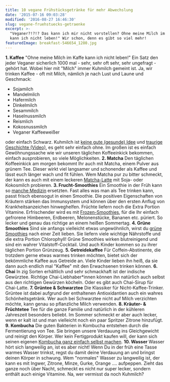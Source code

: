 ```yaml
---
title: 10 vegane Frühstücksgetränke für mehr Abwechslung
date: '2015-07-16 09:03:28'
modified: '2016-08-27 16:46:30'
slug: vegane-fruehstuecks-getraenke
excerpt: >-
  "Veganer?!?!? Das kann ich mir nicht vorstellen? Ohne meine Milch im Kaffee
  kann ich nicht leben!" Wir schon, denn es gibt so viel mehr!
featuredImage: breakfast-546654_1280.jpg
---
```


**1\. Kaffee** "Ohne meine Milch im Kaffe kann ich nicht leben!" Ein Satz den jeder Veganer sicherlich 1000 mal - sehr, sehr oft sehr, sehr ungefragt - gehört hat. Wobei hier mit "Milch" immer Kuhmilch gemeint ist. Ja, wir trinken Kaffee - oft mit Milch, nämlich je nach Lust und Laune und Geschmack:

*   Sojamilch
*   Mandelmilch
*   Hafermilch
*   Dinkelmilch
*   Sesammilch
*   Haselnussmilch
*   Reismlich
*   Kokosnussmilch
*   Veganer Kaffeeweißer

oder einfach Schwarz. Kuhmilch ist [keine gute (gesunde) Idee](https://www.veganblatt.com/milch-gesundheit) und [traurige Geschichte (Video)](https://www.veganblatt.com/vegan-youtube#kuhmlich), es geht sehr einfach ohne. Im großen ist es einfach Gewöhnungssache wie wir unseren täglichen Koffeeinkick bekommen, einfach ausprobieren, so viele Möglichkeiten. **2\. Matcha** Den täglichen Koffeeinkick am morgen bekommt Ihr auch mit Matcha, einem Pulver aus grünem Tee. Dieser wirkt viel langsamer und schonender als Kaffee und lässt euch länger wach und fit fühlen. Wem Matcha pur zu bitter schmeckt, der kann es auch mit einem leckeren [Matcha-Latte](https://www.veganblatt.com/kokos-matcha-latte) mit Soja- oder Kokosmilch probieren. **3\. Frucht-Smoothies** Ein Smoothie in der Früh kann so [manche Medizin](https://www.veganblatt.com/smoothies-statt-medizin) ersetzten. Fast alles was man als Tee trinken kann, passt frisch ebensogut in einen Smoothie. Die positiven Eigenschaften von Kräutern stärken das Immunsystem und können über den ersten Anflug von Krankheitsanzeichen hinweghelfen. Früchte liefern noch die Extra Portion Vitamine. Erfrischender wird es mit [Frozen-Smoothies](https://www.veganblatt.com/frozen-breakfast-smoothies), für die Ihr einfach gefrorene Himbeeren, Erdbeeren, Melonenstücke, Bananen etc. püriert. So lecker und genau das richtige an einem heißen Sommertag. **4\. Grüne Smoothies** Sind sie anfangs vielleicht etwas ungewöhnlich, wirst du [grüne Smoothies](https://www.veganblatt.com/beste-gruene-smoothies) nach einer Zeit lieben. Sie liefern viele wichtige Nährstoffe und die extra Portion Chlorophyll! Grüne Smoothies wirken blutreinigend und sind ein wahrer Vitalstoff-Cocktail. Und auch Kinder kommen so zu ihrer täglichen Portion Grünzeug. **5\. Getreidekaffee** Für Coffein-Abstinente, die trotzdem gerne etwas warmes trinken möchten, bietet sich der bekömmliche Kaffee aus Getreide an. Viele Kinder lieben ihn heiß, da sie dann auch endlich mal "Kaffee" mit den Erwachsenen trinken können. **6\. Chai** In zig Sorten erhältlich und sehr schmackhaft ist der indische Gewürztee. Richtige Chai-Liebhaber\*innen können ihn natürlich auch selbst aus den richtigen Gewürzen köcheln. Oder es gibt auch Chai-Sirup für Chai-Latte. **7\. Grüntee & Schwarztee** Die Klassiker für Nicht-Kaffee-Trinker. Grüntee ist dabei aufgrund der enthaltenen Antioxidantien auch ein wahres Schönheitsgetränk. Wer auch bei Schwarztee nicht auf Milch verzichten möchte, kann genau so pflanzliche Milch verwenden. **8\. Kräuter- & Früchtetee** Tee für die ganze Familie und natürlich in der kühleren Jahreszeit besonders beliebt. Im Sommer schmeckt er aber auch lecker, wenn er kalt ist und man vielleicht noch ein paar Spritzer Zitrone hinzufügt. **9. Kombucha** Die guten Bakterien in Kombucha entstehen durch die Fermentierung von Tee. Sie bringen unsere Verdauung ins Gleichgewicht und reinigt den Körper. Wer kein Fertigprodukt kaufen will, der kann sich seinen eigenen [Kombucha ganz einfach selbst machen](http://www.spiegel.de/gesundheit/ernaehrung/wellness-getraenk-aus-pilz-so-macht-man-kombucha-a-889822.html). **10\. Wasser** Wasser hört sich langweilig an, ist es aber nicht! Wenn Du in der früh eine Tasse warmes Wasser trinkst, regst du damit deine Verdauung an und bringst deinen Körper in schwung. Wem "normales" Wasser zu langweilig ist, der kann es mit Ingwer, Zitrone, Minze, Gurke, Orange .... aufpeppen. Zieht das ganze noch über Nacht, schmeckt es nicht nur super lecker, sondern enthält auch einige Vitamine. Na, wer vermisst da noch Kuhmilch? [<!-- Image removed (no copyright): kokos-matcha-latte.jpg -->](https://www.veganblatt.com/i/kokos-matcha-latte.jpg)
